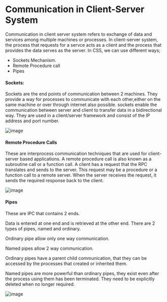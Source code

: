 # Communication in Client-Server System

Communication in client server system refers to exchange of data and services among multiple machines or processes.
In client-server system, the process that requests for a servce acts as a client and the process that provides the data serves as the server. 
In CSS, we can use different ways;
* Sockets Mechanism.
* Remote Procedure call
* Pipes

#### Sockets:
Sockets are the end points of communication between 2 machines. They provide a way for processes to communicate with each other,either on the same machine or over through internet also possible.
sockets enable the communication between server and client to transfer data in a bidirectional way.
They are used in a client/server framework and consist of the IP address and port number.
 
![image](https://github.com/user-attachments/assets/fc4d7761-a79e-4209-a3d4-415e23a834fc)

#### Remote Procedure Calls
These are interprocess communication techniques that are used for client-server based applications. A remote procedure call is also known as a subroutine call or a function call.
A client has a request that the RPC translates and sends to the server. This request may be a procedure or a function call to a remote server. When the server receives the request, it sends the required response back to the client.

![image](https://github.com/user-attachments/assets/cbaba678-712e-4c48-9831-b43f30ed92d6)

#### Pipes
These are IPC that contains 2 ends. 

Data is entered at one end and is retrieved at the other end. There are 2 types of pipes, named and ordinary.

Ordinary pipe allow only one way communication.

Named pipes allow 2 way communication. 

Ordinary pipes have a parent child communication, that they can be accessed by the processes that created or inherited them.

Named pipes are more powerful than ordinary pipes, they exist even after the process using them has been terminated.
They need to be explicitly deleted when no longer required.

![image](https://github.com/user-attachments/assets/9168e9da-8bde-4e41-9826-73bce92128fd)

